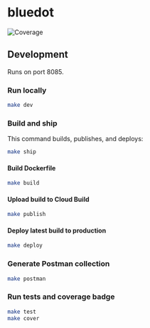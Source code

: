 # bluedot

![Coverage](https://img.shields.io/badge/Coverage-7.6%25-red)

## Development

Runs on port 8085.

### Run locally

```sh
make dev
```

### Build and ship

This command builds, publishes, and deploys:

```sh
make ship
```

#### Build Dockerfile

```sh
make build
```

#### Upload build to Cloud Build

```sh
make publish
```

#### Deploy latest build to production

```sh
make deploy
```

### Generate Postman collection

```sh
make postman
```

### Run tests and coverage badge

```sh
make test
make cover
```
